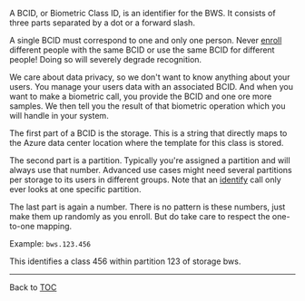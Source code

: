 A BCID, or Biometric Class ID, is an identifier for the BWS. It consists of
three parts separated by a dot or a forward slash.

A single BCID must correspond to one and only one person. Never [enroll](./enroll.md)
different people with the same BCID or use the same BCID for different people!
Doing so will severely degrade recognition.

We care about data privacy, so we don't want to know anything about your users.
You manage your users data with an associated BCID. And when you want to make a
biometric call, you provide the BCID and one ore more samples. We then tell you
the result of that biometric operation which you will handle in your system.

The first part of a BCID is the storage. This is a string that directly maps to
the Azure data center location where the template for this class is stored.

The second part is a partition. Typically you're assigned a partition and will
always use that number. Advanced use cases might need several partitions per
storage to its users in different groups. Note that an [identify](./identify.md) call only ever
looks at one specific partition.

The last part is again a number. There is no pattern is these numbers, just make
them up randomly as you enroll. But do take care to respect the one-to-one
mapping.

Example: `bws.123.456`


This identifies a class 456 within partition 123 of storage bws.

---

Back to [TOC](./toc.md)
